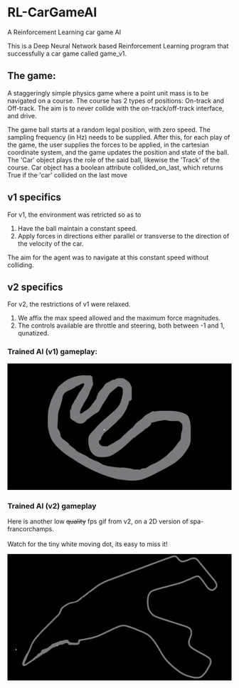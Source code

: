# RL-CarGameAI
A Reinforcement Learning car game AI

This is a Deep Neural Network based Reinforcement Learning program that successfully a car game called game_v1.

## The game: 
A staggeringly simple physics game where a point unit mass is to be navigated on a course.
The course has 2 types of positions: On-track and Off-track. The aim is to never collide with the on-track/off-track interface,
and drive.

The game ball starts at a random legal position, with zero speed. The sampling frequency (in Hz) needs to be supplied.
After this, for each play of the game, the user supplies the forces to be applied, in the cartesian coordinate system, 
and the game updates the position and state of the ball.
The 'Car' object plays the role of the said ball, likewise the 'Track' of the course.
Car object has a boolean attribute collided_on_last, which returns True if the 'car' collided on the last move

## v1 specifics
For v1, the environment was retricted so as to
1. Have the ball maintain a constant speed.
2. Apply forces in directions either parallel or transverse to the direction of the velocity of the car.

The aim for the agent was to navigate at this constant speed without colliding.

## v2 specifics
For v2, the restrictions of v1 were relaxed.
1. We affix the max speed allowed and the maximum force magnitudes. 
1. The controls available are throttle and steering, both between -1 and 1, qunatized.


### Trained AI (v1) gameplay:
![](play.gif)

### Trained AI (v2) gameplay
Here is another low ~~quality~~ fps gif from v2, on a 2D version of spa-francorchamps.<br><br>Watch for the tiny white moving dot, its easy to miss it!

![](gif.gif)
